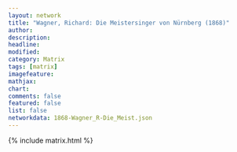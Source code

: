```yaml
---
layout: network
title: "Wagner, Richard: Die Meistersinger von Nürnberg (1868)"
author:
description:
headline:
modified:
category: Matrix
tags: [matrix]
imagefeature: 
mathjax: 
chart: 
comments: false
featured: false
list: false
networkdata: 1868-Wagner_R-Die_Meist.json
---
```

{% include matrix.html %}
